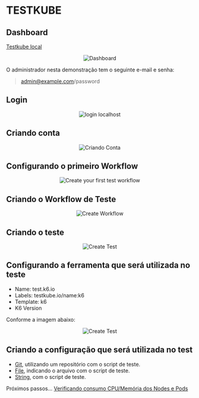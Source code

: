 # TESTKUBE

## Dashboard

[Testkube local](http://localhost:8080/)

<div align="center">

![Dashboard](./images/testkube/dashboard-local.png)

</div>

O administrador nesta demonstração tem o seguinte e-mail e senha: 

> admin@example.com/password

## Login

<div align="center">

![login localhost](./images/testkube/login-localhost.png)

</div>

## Criando conta

<div align="center">

![Criando Conta](./images/testkube/criando-conta-testkube.png)

</div>

## Configurando o primeiro Workflow


<div align="center">

![Create your first test workflow](./images/testkube/creat-workflow.png)

</div>

## Criando o Workflow de Teste

<div align="center">

![Create Workflow](./images/testkube/create-from-wizard.png)

</div>

## Criando o teste

<div align="center">

![Create Test](./images/testkube/create-test.png)

</div>

## Configurando a ferramenta que será utilizada no teste

- Name: test.k6.io
- Labels: testkube.io/name:k6
- Template: k6
- K6 Version

Conforme a imagem abaixo:

<div align="center">

![Create Test](./images/testkube/create-test-2.png)

</div>

## Criando a configuração que será utilizada no test

- [Git](../docs/git.md), utilizando um repositório com o script de teste.
- [File](../docs/file.md), indicando o arquivo com o script de teste.
- [String](../docs/string.md), com o script de teste.

Próximos passos... [Verificando consumo CPU/Memória dos Nodes e Pods](../prometheus-grafana-k8s/instalação.md)
